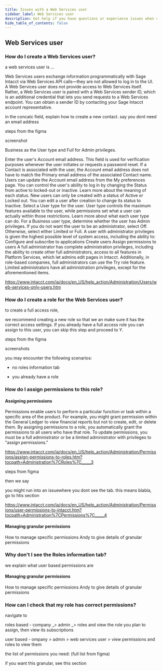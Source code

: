 ```yaml
---
title: Issues with a Web Services user
sidebar_label: Web Services user
description: Get help if you have questions or experience issues when connecting to Sage Intacct
hide_table_of_contents: false
---
```


## Web Services user

### How do I create a Web Services user?

a web services user is ... 

Web Services users exchange information programmatically with Sage Intacct via Web Services API calls—they are not allowed to log in to the UI.
A Web Services user does not provide access to Web Services itself. Rather, a Web Services user is paired with a Web Services sender ID, which is an additional credential that lets you send requests to a Web Services endpoint. You can obtain a sender ID by contacting your Sage Intacct account representative.

in the concatc field, explain how to create a new contact. say you dont need an email address

steps from the figma

screenshot

Business as the User type and Full for Admin privileges. 

Enter the user's Account email address.
This field is used for verification purposes whenever the user initiates or requests a password reset. If a Contact is associated with the user, the Account email address does not have to match the Primary email address of the associated Contact name. Users can update the Account email address from the My preferences page.
You can control the user's ability to log in by changing the Status from active to locked-out or inactive. Learn more about the meaning of each status.
New users can only be created with a status of Active or Locked out. You can edit a user after creation to change its status to Inactive.
Select a User type for the user. User type controls the maximum features available to the user, while permissions set what a user can actually within those restrictions. Learn more about what each user type can do.
For a Business user type, determine whether the user has Admin privileges. If you do not want the user to be an administrator, select Off. Otherwise, select either Limited or Full.
A user with administrator privileges is given the highest possible level of system access, including the ability to:
Configure and subscribe to applications
Create users
Assign permissions to users
A full administrator has complete administration privileges, including the ability to create other full administrators, access to all features in Platform Services, which let admins edit pages in Intacct.
Additionally, in role-based companies, full administrators can use the Try role feature. Limited administrators have all administration privileges, except for the aforementioned items.

https://www.intacct.com/ia/docs/en_US/help_action/Administration/Users/web-services-only-users.htm

### How do I create a role for the Web Services user?

to create a full access role, 

we recommend creating a new role so that we an make sure it has the correct access settings. If you already have a full access role you can assign to this user, you can skip this step and proceed to Y. 

steps from the figma

screenshots

you may encounter the following scenarios: 

- no roles information tab

- you already have a role

### How do I assign permissions to this role?

#### Assigning permissions

Permissions enable users to perform a particular function or task within a specific area of the product. For example, you might grant permission within the General Ledger to view financial reports but not to create, edit, or delete them.
By assigning permissions to a role, you automatically grant the permissions to all users who have that role.
To update permissions, you must be a full administrator or be a limited administrator with privileges to "assign permissions."

https://www.intacct.com/ia/docs/en_US/help_action/Administration/Permissions/assign-permissions-to-roles.htm?tocpath=Administration%7CRoles%7C_____3

steps from figma

then we say

you might run into an issuewhere you dont see the tab. this means blabla, go to htis section

https://www.intacct.com/ia/docs/en_US/help_action/Administration/Permissions/user-permissions-to-intacct.htm?tocpath=Administration%7CPermissions%7C_____4


#### Managing granular permissions

How to manage specific permissions
Andy to give details of granular permissions


### Why don't I see the Roles information tab?

we explain what user based permissions are

#### Managing granular permissions

How to manage specific permissions
Andy to give details of granular permissions

### How can I check that my role has correct permissions?

navigate to 

roles based - company _> admin _> roles and view the role you plan to assign, then view its subscriptions

user based - ompany > admin > web services user > view permissions and roles to view them

the list of permissions you need:
(full list from figma)

if you want this granular, see this section 